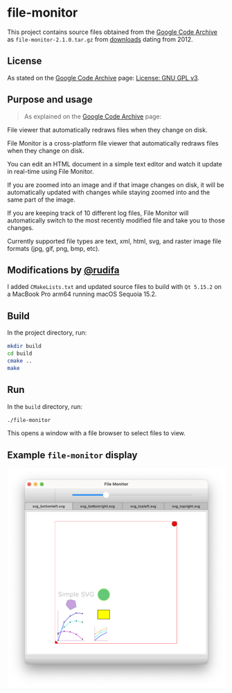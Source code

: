 # file-monitor

This project contains source files obtained from the [Google Code Archive](https://code.google.com/archive/p/file-monitor/) as `file-monitor-2.1.0.tar.gz` from [downloads](https://code.google.com/archive/p/file-monitor/downloads) dating from 2012.

## License

As stated on the [Google Code Archive](https://code.google.com/archive/p/file-monitor/) page:
[License: GNU GPL v3](https://www.gnu.org/licenses/gpl-3.0.html).

## Purpose and usage

> As explained on the [Google Code Archive](https://code.google.com/archive/p/file-monitor/) page:

File viewer that automatically redraws files when they change on disk.

File Monitor is a cross-platform file viewer that automatically redraws files when they change on disk.

You can edit an HTML document in a simple text editor and watch it update in real-time using File Monitor.

If you are zoomed into an image and if that image changes on disk, it will be automatically updated with changes while staying zoomed into and the same part of the image.

If you are keeping track of 10 different log files, File Monitor will automatically switch to the most recently modified file and take you to those changes.

Currently supported file types are text, xml, html, svg, and raster image file formats (jpg, gif, png, bmp, etc).

## Modifications by [@rudifa](https://github.com/rudifa)

I added `CMakeLists.txt` and updated source files to build with `Qt 5.15.2` on a MacBook Pro arm64 running macOS Sequoia 15.2.

## Build

In the project directory, run:

```bash
mkdir build
cd build
cmake ..
make
```

## Run

In the `build` directory, run:

```bash
./file-monitor
```

This opens a window with a file browser to select files to view.

## Example `file-monitor` display

![Example display](img/file-monitor-01.png)
